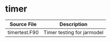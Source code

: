 # timer

|Source File       | Description |
|------|----|
|timertest.F90| Timer testing for jarmodel|
